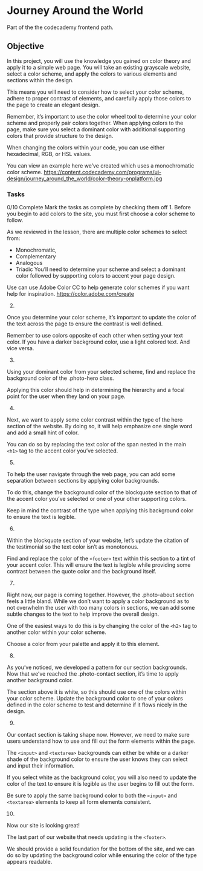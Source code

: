 # Journey Around the World

Part of the the codecademy frontend path.

## Objective

In this project, you will use the knowledge you gained on color theory and apply it to a simple web page. You will take an existing grayscale website, select a color scheme, and apply the colors to various elements and sections within the design.

This means you will need to consider how to select your color scheme, adhere to proper contrast of elements, and carefully apply those colors to the page to create an elegant design.

Remember, it’s important to use the color wheel tool to determine your color scheme and properly pair colors together. When applying colors to the page, make sure you select a dominant color with additional supporting colors that provide structure to the design.

When changing the colors within your code, you can use either hexadecimal, RGB, or HSL values.

You can view an example here we’ve created which uses a monochromatic color scheme.
https://content.codecademy.com/programs/ui-design/journey_around_the_world/color-theory-onplatform.jpg

### Tasks

0/10 Complete
Mark the tasks as complete by checking them off
1.
Before you begin to add colors to the site, you must first choose a color scheme to follow.

As we reviewed in the lesson, there are multiple color schemes to select from:

- Monochromatic,
- Complementary
- Analogous
- Triadic
You’ll need to determine your scheme and select a dominant color followed by supporting colors to accent your page design.

Use can use Adobe Color CC to help generate color schemes if you want help for inspiration.
https://color.adobe.com/create

2.
Once you determine your color scheme, it’s important to update the color of the text across the page to ensure the contrast is well defined.

Remember to use colors opposite of each other when setting your text color. If you have a darker background color, use a light colored text. And vice versa.


3.
Using your dominant color from your selected scheme, find and replace the background color of the .photo-hero class.

Applying this color should help in determining the hierarchy and a focal point for the user when they land on your page.

4.
Next, we want to apply some color contrast within the type of the hero section of the website. By doing so, it will help emphasize one single word and add a small hint of color.

You can do so by replacing the text color of the span nested in the main `<h1>` tag to the accent color you’ve selected.

5.
To help the user navigate through the web page, you can add some separation between sections by applying color backgrounds.

To do this, change the background color of the blockquote section to that of the accent color you’ve selected or one of your other supporting colors.

Keep in mind the contrast of the type when applying this background color to ensure the text is legible.


6.
Within the blockquote section of your website, let’s update the citation of the testimonial so the text color isn’t as monotonous.

Find and replace the color of the `<footer>` text within this section to a tint of your accent color. This will ensure the text is legible while providing some contrast between the quote color and the background itself.

7.
Right now, our page is coming together. However, the .photo-about section feels a little bland. While we don’t want to apply a color background as to not overwhelm the user with too many colors in sections, we can add some subtle changes to the text to help improve the overall design.

One of the easiest ways to do this is by changing the color of the `<h2>` tag to another color within your color scheme.

Choose a color from your palette and apply it to this element.

8.
As you’ve noticed, we developed a pattern for our section backgrounds. Now that we’ve reached the .photo-contact section, it’s time to apply another background color.

The section above it is white, so this should use one of the colors within your color scheme. Update the background color to one of your colors defined in the color scheme to test and determine if it flows nicely in the design.


9.
Our contact section is taking shape now. However, we need to make sure users understand how to use and fill out the form elements within the page.

The `<input>` and `<textarea>` backgrounds can either be white or a darker shade of the background color to ensure the user knows they can select and input their information.

If you select white as the background color, you will also need to update the color of the text to ensure it is legible as the user begins to fill out the form.

Be sure to apply the same background color to both the `<input>` and `<textarea>` elements to keep all form elements consistent.

10.
Now our site is looking great!

The last part of our website that needs updating is the `<footer>`.

We should provide a solid foundation for the bottom of the site, and we can do so by updating the background color while ensuring the color of the type appears readable.